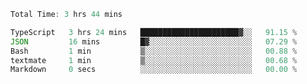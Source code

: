 <!--START_SECTION:waka-->

```typescript
Total Time: 3 hrs 44 mins

TypeScript   3 hrs 24 mins   ██████████████████████▓░░   91.15 %
JSON         16 mins         █▓░░░░░░░░░░░░░░░░░░░░░░░   07.29 %
Bash         1 min           ▒░░░░░░░░░░░░░░░░░░░░░░░░   00.88 %
textmate     1 min           ▒░░░░░░░░░░░░░░░░░░░░░░░░   00.68 %
Markdown     0 secs          ░░░░░░░░░░░░░░░░░░░░░░░░░   00.00 %
```

<!--END_SECTION:waka-->
